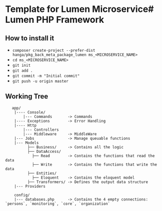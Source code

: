 # Template for Lumen Microservice# Lumen PHP Framework

## How to install it
* `composer create-project --prefer-dist hanga/pkg_back_meta_package_lumen ms_<MICROSERVICE_NAME>`
* `cd ms_<MICROSERVICE_NAME>`
* `git init`
* `git add .`
* `git commit -m "Initial commit" `
* `git push -u origin master`


## Working Tree
```
   app/
    |---- Console/
        |--- Commands       -> Commands
    |---- Exceptions        -> Error Handling
    |---- Http
        |--- Controllers
        |--- Middleware     -> MiddleWare
    |--- Jobs               -> Manage queuable functions
    |--- Models
          ├── Business/     -> Contains all the logic
          ├── DataAccess/
            ├── Read        -> Contains the functions that read the data
            ├── Write       -> Contains the functions that write the data
          ├── Entities/
            ├── Eloquent    -> Contains the eloquent model
          ├── Transformers/ -> Defines the output data structure
    |--- Providers

    config/
    |--- databases.php      -> Contains the 4 empty connections: `persons`, `monitoring`, `core`, `organization`
```